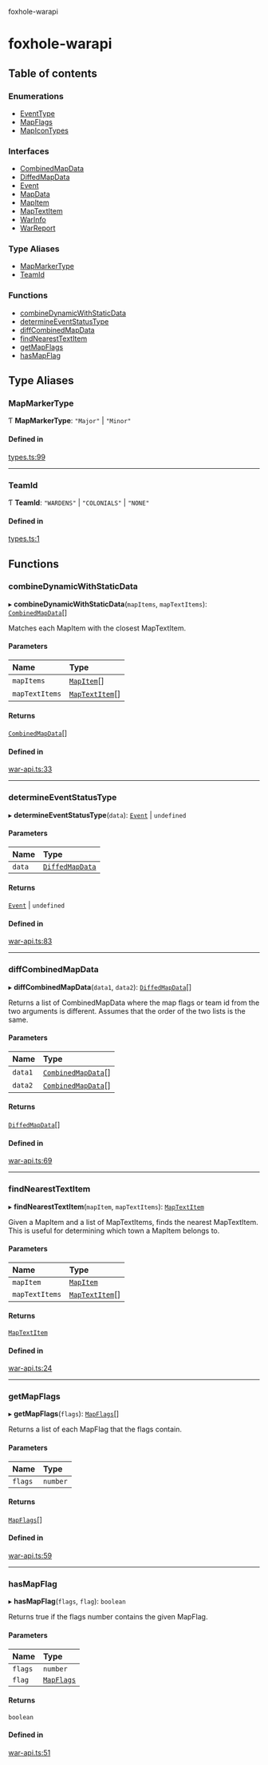 foxhole-warapi

# foxhole-warapi

## Table of contents

### Enumerations

- [EventType](enums/EventType.md)
- [MapFlags](enums/MapFlags.md)
- [MapIconTypes](enums/MapIconTypes.md)

### Interfaces

- [CombinedMapData](interfaces/CombinedMapData.md)
- [DiffedMapData](interfaces/DiffedMapData.md)
- [Event](interfaces/Event.md)
- [MapData](interfaces/MapData.md)
- [MapItem](interfaces/MapItem.md)
- [MapTextItem](interfaces/MapTextItem.md)
- [WarInfo](interfaces/WarInfo.md)
- [WarReport](interfaces/WarReport.md)

### Type Aliases

- [MapMarkerType](README.md#mapmarkertype)
- [TeamId](README.md#teamid)

### Functions

- [combineDynamicWithStaticData](README.md#combinedynamicwithstaticdata)
- [determineEventStatusType](README.md#determineeventstatustype)
- [diffCombinedMapData](README.md#diffcombinedmapdata)
- [findNearestTextItem](README.md#findnearesttextitem)
- [getMapFlags](README.md#getmapflags)
- [hasMapFlag](README.md#hasmapflag)

## Type Aliases

### MapMarkerType

Ƭ **MapMarkerType**: ``"Major"`` \| ``"Minor"``

#### Defined in

[types.ts:99](https://github.com/art0rz/foxhole-warapi/blob/faccaba/src/types.ts#L99)

___

### TeamId

Ƭ **TeamId**: ``"WARDENS"`` \| ``"COLONIALS"`` \| ``"NONE"``

#### Defined in

[types.ts:1](https://github.com/art0rz/foxhole-warapi/blob/faccaba/src/types.ts#L1)

## Functions

### combineDynamicWithStaticData

▸ **combineDynamicWithStaticData**(`mapItems`, `mapTextItems`): [`CombinedMapData`](interfaces/CombinedMapData.md)[]

Matches each MapItem with the closest MapTextItem.

#### Parameters

| Name | Type |
| :------ | :------ |
| `mapItems` | [`MapItem`](interfaces/MapItem.md)[] |
| `mapTextItems` | [`MapTextItem`](interfaces/MapTextItem.md)[] |

#### Returns

[`CombinedMapData`](interfaces/CombinedMapData.md)[]

#### Defined in

[war-api.ts:33](https://github.com/art0rz/foxhole-warapi/blob/faccaba/src/war-api.ts#L33)

___

### determineEventStatusType

▸ **determineEventStatusType**(`data`): [`Event`](interfaces/Event.md) \| `undefined`

#### Parameters

| Name | Type |
| :------ | :------ |
| `data` | [`DiffedMapData`](interfaces/DiffedMapData.md) |

#### Returns

[`Event`](interfaces/Event.md) \| `undefined`

#### Defined in

[war-api.ts:83](https://github.com/art0rz/foxhole-warapi/blob/faccaba/src/war-api.ts#L83)

___

### diffCombinedMapData

▸ **diffCombinedMapData**(`data1`, `data2`): [`DiffedMapData`](interfaces/DiffedMapData.md)[]

Returns a list of CombinedMapData where the map flags or team id from the two arguments is different. Assumes that the order of the two lists is the same.

#### Parameters

| Name | Type |
| :------ | :------ |
| `data1` | [`CombinedMapData`](interfaces/CombinedMapData.md)[] |
| `data2` | [`CombinedMapData`](interfaces/CombinedMapData.md)[] |

#### Returns

[`DiffedMapData`](interfaces/DiffedMapData.md)[]

#### Defined in

[war-api.ts:69](https://github.com/art0rz/foxhole-warapi/blob/faccaba/src/war-api.ts#L69)

___

### findNearestTextItem

▸ **findNearestTextItem**(`mapItem`, `mapTextItems`): [`MapTextItem`](interfaces/MapTextItem.md)

Given a MapItem and a list of MapTextItems, finds the nearest MapTextItem. This is useful for determining which town a MapItem belongs to.

#### Parameters

| Name | Type |
| :------ | :------ |
| `mapItem` | [`MapItem`](interfaces/MapItem.md) |
| `mapTextItems` | [`MapTextItem`](interfaces/MapTextItem.md)[] |

#### Returns

[`MapTextItem`](interfaces/MapTextItem.md)

#### Defined in

[war-api.ts:24](https://github.com/art0rz/foxhole-warapi/blob/faccaba/src/war-api.ts#L24)

___

### getMapFlags

▸ **getMapFlags**(`flags`): [`MapFlags`](enums/MapFlags.md)[]

Returns a list of each MapFlag that the flags contain.

#### Parameters

| Name | Type |
| :------ | :------ |
| `flags` | `number` |

#### Returns

[`MapFlags`](enums/MapFlags.md)[]

#### Defined in

[war-api.ts:59](https://github.com/art0rz/foxhole-warapi/blob/faccaba/src/war-api.ts#L59)

___

### hasMapFlag

▸ **hasMapFlag**(`flags`, `flag`): `boolean`

Returns true if the flags number contains the given MapFlag.

#### Parameters

| Name | Type |
| :------ | :------ |
| `flags` | `number` |
| `flag` | [`MapFlags`](enums/MapFlags.md) |

#### Returns

`boolean`

#### Defined in

[war-api.ts:51](https://github.com/art0rz/foxhole-warapi/blob/faccaba/src/war-api.ts#L51)
